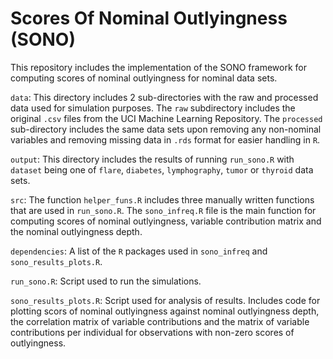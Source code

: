 # Scores Of Nominal Outlyingness (SONO)
This repository includes the implementation of the SONO framework for computing scores of nominal outlyingness for nominal data sets.

`data`: This directory includes 2 sub-directories with the raw and processed data used for simulation purposes. The `raw` subdirectory includes the original `.csv` files from the UCI Machine Learning Repository. The `processed` sub-directory includes the same data sets upon removing any non-nominal variables and removing missing data in `.rds` format for easier handling in `R`.

`output`: This directory includes the results of running `run_sono.R` with `dataset` being one of `flare`, `diabetes`, `lymphography`, `tumor` or `thyroid` data sets.

`src`: The function `helper_funs.R` includes three manually written functions that are used in `run_sono.R`. The `sono_infreq.R` file is the main function for computing scores of nominal outlyingness, variable contribution matrix and the nominal outlyingness depth.

`dependencies`: A list of the `R` packages used in `sono_infreq` and `sono_results_plots.R`.

`run_sono.R`: Script used to run the simulations.

`sono_results_plots.R`: Script used for analysis of results. Includes code for plotting scors of nominal outlyingness against nominal outlyingness depth, the correlation matrix of variable contributions and the matrix of variable contributions per individual for observations with non-zero scores of outlyingness.

